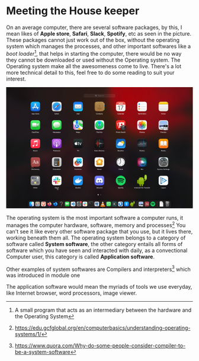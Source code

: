 # Meeting the House keeper

On an average computer, there are several software packages, by this, I mean
likes of **Apple store**, **Safari**, **Slack**, **Spotify**, etc as seen in the
picture. These packages cannot just work out of the box, without the operating
system which manages the processes, and other important softwares like a _boot
loader_[^boot], that helps in starting the computer, there would be no way they
cannot be downloaded or used without the Operating system. The Operating system
make all the awesomeness come to live. There's a lot more technical detail to
this, feel free to do some reading to suit your interest.

![Desktop environment](../assets/program.png)

The operating system is the most important software a computer runs, it manages
the computer hardware, software, memory and processes[^os] You can't see it like
every other software package that you use, but it lives there, working beneath
them all. The operating system belongs to a category of software called **System
software**, the other category entails all forms of software which you have seen
and interacted with daily, as a convectional Computer user, this category is
called **Application software**.

Other examples of system softwares are Compilers and interpreters[^compilers]
which was introduced in module one

The application software would mean the myriads of tools we use everyday, like
Internet browser, word processors, image viewer.

[^boot]: A small program that acts as an intermediary between the hardware and
the Operating System

[^os]: <https://edu.gcfglobal.org/en/computerbasics/understanding-operating-systems/1/>

[^compilers]: <https://www.quora.com/Why-do-some-people-consider-compiler-to-be-a-system-software>
